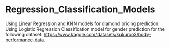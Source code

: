 # Regression_Classification_Models
Using Linear Regression and KNN models for diamond pricing prediction.
<br> Using Logistic Regression Classification model for gender prediction for the following dataset: https://www.kaggle.com/datasets/kukuroo3/body-performance-data.
